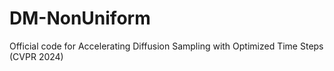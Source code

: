 # DM-NonUniform
Official code for Accelerating Diffusion Sampling with Optimized Time Steps (CVPR 2024)

